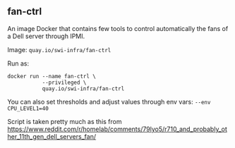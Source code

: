 fan-ctrl
--------

An image Docker that contains few tools to control automatically
the fans of a Dell server through IPMI.

Image: `quay.io/swi-infra/fan-ctrl`

Run as:
```
docker run --name fan-ctrl \
           --privileged \
           quay.io/swi-infra/fan-ctrl
```

You can also set thresholds and adjust values through env vars:
`--env CPU_LEVEL1=40`

Script is taken pretty much as this from https://www.reddit.com/r/homelab/comments/79lyo5/r710_and_probably_other_11th_gen_dell_servers_fan/
